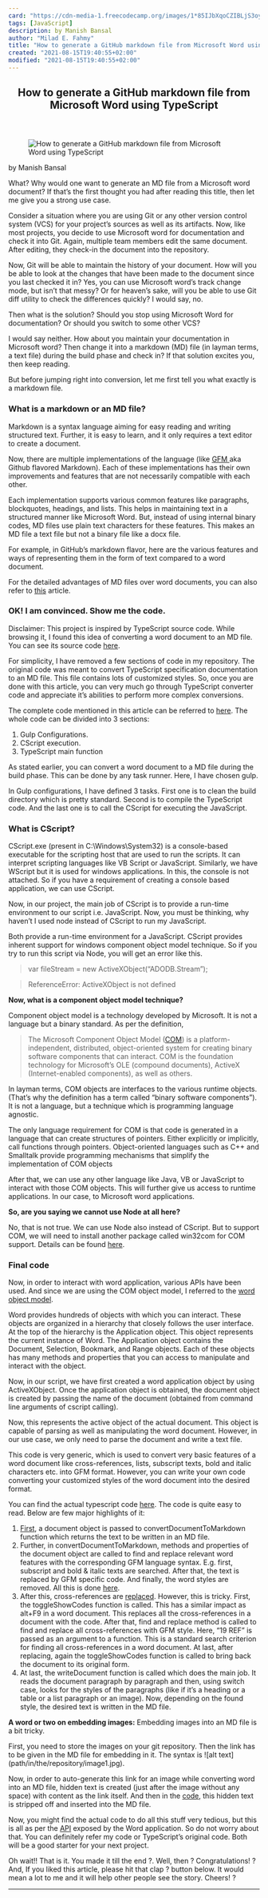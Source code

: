 ```yaml
---
card: "https://cdn-media-1.freecodecamp.org/images/1*85IJbXqoCZIBLjS3oyQ1YA.jpeg"
tags: [JavaScript]
description: by Manish Bansal
author: "Milad E. Fahmy"
title: "How to generate a GitHub markdown file from Microsoft Word using TypeScript"
created: "2021-08-15T19:40:55+02:00"
modified: "2021-08-15T19:40:55+02:00"
---
```

<div class="site-wrapper">
<main id="site-main" class="site-main outer">
<div class="inner">
<article class="post-full post tag-javascript tag-typescript tag-github tag-tech tag-programming ">
<header class="post-full-header">
<h1 class="post-full-title">How to generate a GitHub markdown file from Microsoft Word using TypeScript</h1>
</header>
<figure class="post-full-image">
<picture>
<source media="(max-width: 700px)" sizes="1px" srcset="data:image/gif;base64,R0lGODlhAQABAIAAAAAAAP///yH5BAEAAAAALAAAAAABAAEAAAIBRAA7 1w">
<source media="(min-width: 701px)" sizes="(max-width: 800px) 400px,
(max-width: 1170px) 700px,
1400px" srcset="https://cdn-media-1.freecodecamp.org/images/1*85IJbXqoCZIBLjS3oyQ1YA.jpeg 300w,
https://cdn-media-1.freecodecamp.org/images/1*85IJbXqoCZIBLjS3oyQ1YA.jpeg 600w,
https://cdn-media-1.freecodecamp.org/images/1*85IJbXqoCZIBLjS3oyQ1YA.jpeg 1000w,
https://cdn-media-1.freecodecamp.org/images/1*85IJbXqoCZIBLjS3oyQ1YA.jpeg 2000w">
<img onerror="this.style.display='none'" src="https://cdn-media-1.freecodecamp.org/images/1*85IJbXqoCZIBLjS3oyQ1YA.jpeg" alt="How to generate a GitHub markdown file from Microsoft Word using TypeScript">
</picture>
</figure>
<section class="post-full-content">
<div class="post-content medium-migrated-article">
<p>by Manish Bansal</p>
<p>What? Why would one want to generate an MD file from a Microsoft word document? If that’s the first thought you had after reading this title, then let me give you a strong use case.</p>
<p>Consider a situation where you are using Git or any other version control system (VCS) for your project’s sources as well as its artifacts. Now, like most projects, you decide to use Microsoft word for documentation and check it into Git. Again, multiple team members edit the same document. After editing, they check-in the document into the repository.</p>
<p>Now, Git will be able to maintain the history of your document. How will you be able to look at the changes that have been made to the document since you last checked it in? Yes, you can use Microsoft word’s track change mode, but isn’t that messy? Or for heaven’s sake, will you be able to use Git diff utility to check the differences quickly? I would say, no.</p>
<p>Then what is the solution? Should you stop using Microsoft Word for documentation? Or should you switch to some other VCS?</p>
<p>I would say neither. How about you maintain your documentation in Microsoft word? Then change it into a markdown (MD) file (in layman terms, a text file) during the build phase and check in? If that solution excites you, then keep reading.</p>
<p>But before jumping right into conversion, let me first tell you what exactly is a markdown file.</p>
<h3 id="what-is-a-markdown-or-an-md-file">What is a markdown or an MD file?</h3>
<p>Markdown is a syntax language aiming for easy reading and writing structured text. Further, it is easy to learn, and it only requires a text editor to create a document.</p>
<p>Now, there are multiple implementations of the language (like <a href="https://github.github.com/gfm/" rel="noopener">GFM </a>aka Github flavored Markdown). Each of these implementations has their own improvements and features that are not necessarily compatible with each other.</p>
<p>Each implementation supports various common features like paragraphs, blockquotes, headings, and lists. This helps in maintaining text in a structured manner like Microsoft Word. But, instead of using internal binary codes, MD files use plain text characters for these features. This makes an MD file a text file but not a binary file like a docx file.</p>
<p>For example, in GitHub’s markdown flavor, here are the various features and ways of representing them in the form of text compared to a word document.</p>
<p>For the detailed advantages of MD files over word documents, you can also refer to <a href="https://hackernoon.com/say-yes-to-markdown-no-to-ms-word-be4692e7a8cd" rel="noopener">this</a> article.</p>
<h3 id="ok-i-am-convinced-show-me-the-code-">OK! I am convinced. Show me the code.</h3>
<p>Disclaimer: This project is inspired by TypeScript source code. While browsing it, I found this idea of converting a word document to an MD file. You can see its source code <a href="https://github.com/manishbansal8843/TypeScript/blob/1b880f8ad445c778911a71b8cdec94ae885299bf/scripts/word2md.ts#L407" rel="noopener">here</a>.</p>
<p>For simplicity, I have removed a few sections of code in my repository. The original code was meant to convert TypeScript specification documentation to an MD file. This file contains lots of customized styles. So, once you are done with this article, you can very much go through TypeScript converter code and appreciate it’s abilities to perform more complex conversions.</p>
<p>The complete code mentioned in this article can be referred to <a href="https://github.com/manishbansal8843/word2mdconverter" rel="noopener">here</a>. The whole code can be divided into 3 sections:</p>
<ol>
<li>Gulp Configurations.</li>
<li>CScript execution.</li>
<li>TypeScript main function</li>
</ol>
<p>As stated earlier, you can convert a word document to a MD file during the build phase. This can be done by any task runner. Here, I have chosen gulp.</p>
<p>In Gulp configurations, I have defined 3 tasks. First one is to clean the build directory which is pretty standard. Second is to compile the TypeScript code. And the last one is to call the CScript for executing the JavaScript.</p>
<h3 id="what-is-cscript">What is CScript?</h3>
<p>CScript.exe (present in C:\Windows\System32) is a console-based executable for the scripting host that are used to run the scripts. It can interpret scripting languages like VB Script or JavaScript. Similarly, we have WScript but it is used for windows applications. In this, the console is not attached. So if you have a requirement of creating a console based application, we can use CScript.</p>
<p>Now, in our project, the main job of CScript is to provide a run-time environment to our script i.e. JavaScript. Now, you must be thinking, why haven’t I used node instead of CScript to run my JavaScript.</p>
<p>Both provide a run-time environment for a JavaScript. CScript provides inherent support for windows component object model technique. So if you try to run this script via Node, you will get an error like this.</p>
<blockquote>var fileStream = new ActiveXObject(“ADODB.Stream”);</blockquote>
<blockquote>ReferenceError: ActiveXObject is not defined</blockquote>
<p><strong>Now, what is a component object model technique?</strong></p>
<p>Component object model is a technology developed by Microsoft. It is not a language but a binary standard. As per the definition,</p>
<blockquote>The Microsoft Component Object Model (<a href="https://docs.microsoft.com/en-us/windows/desktop/com/the-component-object-model" rel="noopener">COM</a>) is a platform-independent, distributed, object-oriented system for creating binary software components that can interact. COM is the foundation technology for Microsoft’s OLE (compound documents), ActiveX (Internet-enabled components), as well as others.</blockquote>
<p>In layman terms, COM objects are interfaces to the various runtime objects. (That’s why the definition has a term called “binary software components”). It is not a language, but a technique which is programming language agnostic.</p>
<p>The only language requirement for COM is that code is generated in a language that can create structures of pointers. Either explicitly or implicitly, call functions through pointers. Object-oriented languages such as C++ and Smalltalk provide programming mechanisms that simplify the implementation of COM objects</p>
<p>After that, we can use any other language like Java, VB or JavaScript to interact with those COM objects. This will further give us access to runtime applications. In our case, to Microsoft word applications.</p>
<p><strong>So, are you saying we cannot use Node at all here?</strong></p>
<p>No, that is not true. We can use Node also instead of CScript. But to support COM, we will need to install another package called win32com for COM support. Details can be found <a href="https://helloacm.com/using-com-object-in-nodejs/" rel="noopener">here</a>.</p>
<h3 id="final-code">Final code</h3>
<p>Now, in order to interact with word application, various APIs have been used. And since we are using the COM object model, I referred to the <a href="https://docs.microsoft.com/en-us/visualstudio/vsto/word-object-model-overview?view=vs-2017" rel="noopener">word object model</a>.</p>
<p>Word provides hundreds of objects with which you can interact. These objects are organized in a hierarchy that closely follows the user interface. At the top of the hierarchy is the Application object. This object represents the current instance of Word. The Application object contains the Document, Selection, Bookmark, and Range objects. Each of these objects has many methods and properties that you can access to manipulate and interact with the object.</p>
<p>Now, in our script, we have first created a word application object by using ActiveXObject. Once the application object is obtained, the document object is created by passing the name of the document (obtained from command line arguments of cscript calling).</p>
<p>Now, this represents the active object of the actual document. This object is capable of parsing as well as manipulating the word document. However, in our use case, we only need to parse the document and write a text file.</p>
<p>This code is very generic, which is used to convert very basic features of a word document like cross-references, lists, subscript texts, bold and italic characters etc. into GFM format. However, you can write your own code converting your customized styles of the word document into the desired format.</p>
<p>You can find the actual typescript code <a href="https://github.com/manishbansal8843/word2mdconverter/blob/master/src/word2mdconverter.ts" rel="noopener">here</a>. The code is quite easy to read. Below are few major highlights of it:</p>
<ol>
<li><a href="https://github.com/manishbansal8843/word2mdconverter/blob/4acca1877451c7929eddbdce09c2ea113525769e/src/word2mdconverter.ts#L357" rel="noopener">First</a>, a document object is passed to convertDocumentToMarkdown function which returns the text to be written in an MD file.</li>
<li>Further, in convertDocumentToMarkdown, methods and properties of the document object are called to find and replace relevant word features with the corresponding GFM language syntax. E.g. first, subscript and bold &amp; italic texts are searched. After that, the text is replaced by GFM specific code. And finally, the word styles are removed. All this is done <a href="https://github.com/manishbansal8843/word2mdconverter/blob/4acca1877451c7929eddbdce09c2ea113525769e/src/word2mdconverter.ts#L332-L334" rel="noopener">here</a>.</li>
<li>After this, cross-references are <a href="https://github.com/manishbansal8843/word2mdconverter/blob/4acca1877451c7929eddbdce09c2ea113525769e/src/word2mdconverter.ts#L336-L338" rel="noopener">replaced</a>. However, this is tricky. First, the toggleShowCodes function is called. This has a similar impact as alt+F9 in a word document. This replaces all the cross-references in a document with the code. After that, find and replace method is called to find and replace all cross-references with GFM style. Here, “19 REF” is passed as an argument to a function. This is a standard search criterion for finding all cross-references in a word document. At last, after replacing, again the toggleShowCodes function is called to bring back the document to its original form.</li>
<li>At last, the writeDocument function is called which does the main job. It reads the document paragraph by paragraph and then, using switch case, looks for the styles of the paragraphs (like if it’s a heading or a table or a list paragraph or an image). Now, depending on the found style, the desired text is written in the MD file.</li>
</ol>
<p><strong>A word or two on embedding images:</strong> Embedding images into an MD file is a bit tricky.</p>
<p>First, you need to store the images on your git repository. Then the link has to be given in the MD file for embedding in it. The syntax is ![alt text](path/in/the/repository/image1.jpg).</p>
<p>Now, in order to auto-generate this link for an image while converting word into an MD file, hidden text is created (just after the image without any space) with content as the link itself. And then in the <a href="https://github.com/manishbansal8843/word2mdconverter/blob/4acca1877451c7929eddbdce09c2ea113525769e/src/word2mdconverter.ts#L258-L263" rel="noopener">code</a>, this hidden text is stripped off and inserted into the MD file.</p>
<p>Now, you might find the actual code to do all this stuff very tedious, but this is all as per the <a href="https://docs.microsoft.com/en-us/dotnet/api/microsoft.office.interop.word._document?view=word-pia" rel="noopener">API</a> exposed by the Word application. So do not worry about that. You can definitely refer my code or TypeScript’s original code. Both will be a good starter for your next project.</p>
<p>Oh wait!! That is it. You made it till the end ?. Well, then ? Congratulations! ? And, If you liked this article, please hit that clap ? button below. It would mean a lot to me and it will help other people see the story. Cheers! ?</p>
</div>
<hr>
</section>
</article>
</div>
</main>
</div>
<!-- Google Tag Manager (noscript) -->
<!-- End Google Tag Manager (noscript) -->
